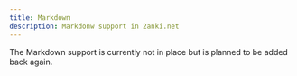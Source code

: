```yaml
---
title: Markdown
description: Markdonw support in 2anki.net
---
```


The Markdown support is currently not in place but is planned to be added back again.
